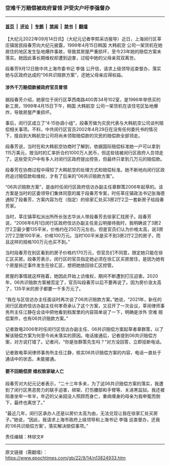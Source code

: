 ### 空难千万赔偿被政府冒领 沪受灾户吁李强督办

---

#### [首页](../../../..?n13824933) &nbsp;|&nbsp; [评论](../../../../../epoch-comment?n13824933) &nbsp;|&nbsp; [专题](../../../../../epoch-special?n13824933) &nbsp;|&nbsp; [禁闻](../../../../../epoch-news?n13824933) &nbsp;|&nbsp; [禁书](../../../../../books?n13824933) &nbsp;|&nbsp; [翻墙](https://github.com/gfw-breaker/nogfw/blob/master/README.md?n13824933)


<div class="post_content" id="artbody" itemprop="articleBody">
 <!-- article content begin -->
 <p>
  【大纪元2022年09月14日讯】（大纪元记者李熙采访报导）近日，上海闵行区莘庄镇居民段春芳向大纪元披露，1999年4月15日韩国
  <ok href="https://www.epochtimes.com/gb/tag/%E5%A4%A7%E9%9F%A9%E8%88%AA%E7%A9%BA.html">
   大韩航空
  </ok>
  公司一架货机在她居住的地区发生坠地爆炸事故，导致其房屋严重损坏，至今23年她的赔偿方案未落实。她因此事长期维权却遭到迫害，过程中她的父母亲双双离世。
 </p>
 <p>
  段春芳9月12日致中共上海市委书记
  <ok href="https://www.epochtimes.com/gb/tag/%E6%9D%8E%E5%BC%BA.html">
   李强
  </ok>
  公开信，请求上级领导巡查督办，落实她与区政府达成的“06共识赔款方案”，还她父母亲应得权益。
 </p>
 <h4>
  涉外千万赔偿款被政府官员冒领
 </h4>
 <p>
  据段春芳介绍，她家位于闵行区莘西南路400弄34号102室，是1996年举债买的新工房。1999年4月15日下午，韩国
  <ok href="https://www.epochtimes.com/gb/tag/%E5%A4%A7%E9%9F%A9%E8%88%AA%E7%A9%BA.html">
   大韩航空
  </ok>
  公司一架货机在该住宅区坠地爆炸，导致房屋严重损坏。
 </p>
 <p>
  事后，闵行区成立了“4‧15协调小组”，段春芳做为灾民代表与大韩航空公司谈判赔偿相关事项。不料，中共闵行区官员2002年4月29日在没有任何委托书的情况下，擅自到大韩航空公司将尚未领取赔偿款的灾民的赔偿款全部领走。
 </p>
 <p>
  段春芳说，当时在和大韩航空协商时了解到，依据国际赔偿标准她一户可以拿到115万美元，按当时的汇率折合约1000万人民币，但这些钱被闵行区政府人员领走了。这些受灾户中有多人对闵行区政府提出控告，但最终只拿到几万元的赔偿款。
 </p>
 <p>
  段春芳在协商过程中得知了大韩航空的处理方式和赔偿标准。她不断地向闵行区政府追讨赔偿款和维权，才有了后来的“06共识赔款方案”。
 </p>
 <p>
  “06共识赔款方案”，是由时任闵行区政府信访办副主任章群策2006年起草的。该方案是当时的区委领导们集体同意的属于段春芳专案，时任莘庄镇政法书记张海德通知了段春芳，方案内容为在（指定）的徐家汇处买3房2厅2卫一套新房子给段春芳家。
 </p>
 <p>
  当时，莘庄镇莘松派出所所长张志华派人带段春芳去徐家汇找房子。段春芳说，“2006年6月1日闵行区政府信访办副主任吴云明接待我时，我明确说了3房2厅2卫最少要135平米，价格约在250万元左右。但是官员们认为价格太高，说3房2厅2卫限100平米、价格100万元。当时100平米是买不到3房2厅2卫的房子，而且这样的规格100万元也买不到。”
 </p>
 <p>
  当时段春芳在别区看到的房子价格约170万元，但官员们不同意，限定她只能在徐汇区买房。段春芳表示，闵行区的官员指定她必须在徐汇区买房居住，是因为她有个房屋拆迁事件发生在徐汇区，想把她放回徐汇区控管。
 </p>
 <p>
  房屋的事情就这样拖着，她因此开始上访维权，期间不断遭到打压迫害。2020年，06共识赔款方案被否定了，官员叫段春芳以后不要再说了。因为房价涨太高了，135平米的房子都要一千多万元了。
 </p>
 <p>
  “我在与区信访办主任面谈时再次谈了06共识赔款方案。”她说，“2021年，新任的闵行区政府信访办副主任何孝奇承认了这个方案，又召开了一次会议，莘闵律师事务所主任江静在会谈中把他看到档案里的内容简单说了一下，明确是涉外
  <ok href="https://www.epochtimes.com/gb/tag/%E7%A9%BA%E9%9A%BE.html">
   空难
  </ok>
  赔偿案件，也有06共识赔款方案。”
 </p>
 <p>
  记者致电2006年时任闵行区信访办副主任、06共识赔偿方案起草者章群策，以了解该赔偿方案为何至今尚未落实的原因。电话接通后，记者提到06共识赔偿方案，对方说打错了。记者问，“你是张群策先生吗？”对方没回答，立即挂断电话。
 </p>
 <p>
  记者致电莘闵律师事务所主任江静，核实06共识赔偿方案的内容，电话一直处于通话中的状态，未能接通。
 </p>
 <h4>
  要不回赔偿房 维权致家破人亡
 </h4>
 <p>
  段春芳对大纪元记者表示，“二十三年多来，为了这06共识赔偿方案的落实，我遭到了闵行区黑恶势力的联手迫害，绑架、打伤腰部和手臂等、关进黒监狱。我还被陷害坐牢一年半，年迈的父亲因没人照顾而身亡，重病缠身的母亲为我申冤而倒下，最终也离世了。”
 </p>
 <p>
  “最近几年，闵行区承办人还是以房价太高为由，无法兑现让我在徐家汇处买房子。”她说，“因此，我请求上海市政府上级领导和上海书记
  <ok href="https://www.epochtimes.com/gb/tag/%E6%9D%8E%E5%BC%BA.html">
   李强
  </ok>
  巡查督办，还我的‘06共识赔偿方案’，落实解决赔偿事项。”
 </p>
 <p>
  责任编辑：林琮文#
 </p>
 <!-- article content end -->
 <div id="below_article_ad">
 </div>
</div>


---

原文链接（需翻墙）：https://www.epochtimes.com/gb/22/9/14/n13824933.htm
